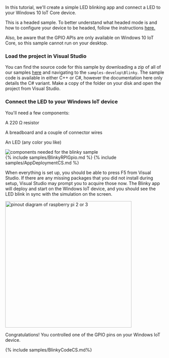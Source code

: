 <div class="row">
    <div class="col-md-6 col-sm-12">
        <p>In this tutorial, we'll create a simple LED blinking app and connect a LED to your Windows 10 IoT Core device.</p>
        <p>This is a headed sample.  To better understand what headed mode is and how to configure your device to be headed, follow the instructions <a href="{{site.baseurl}}/{{page.lang}}/Docs/HeadlessMode.htm"> here.</a></p>
        <p>Also, be aware that the GPIO APIs are only available on Windows 10 IoT Core, so this sample cannot run on your desktop.</p>
      <h3>Load the project in Visual Studio</h3>
        <p>You can find the source code for this sample by downloading a zip of all of our samples <a href="https://github.com/ms-iot/samples/archive/develop.zip" target="_blank">here</a> and navigating to the <code>samples-develop\Blinky</code>.  The sample code is available in either C++ or C#, however the documentation here only details the C# variant. Make a copy of the folder on your disk and open the project from Visual Studio.</p>
      <h3>Connect the LED to your Windows IoT device</h3>
        <p>You'll need a few components:</p>
        <p>A 220 &#x2126; resistor</p>
        <p>A breadboard and a couple of connector wires</p>
        <p>An LED (any color you like)</p>
    </div>
    <div class="col-md-6 col-sm-12">
      <img alt="components needed for the blinky sample" src="{{site.baseurl}}/Resources/images/Blinky/components.png">
    </div>
  </div>
    {% include samples/BlinkyRPIGpio.md %}
    {% include samples/AppDeploymentCS.md %}
  <div class="row">
    <div class="col-md-6 col-sm-12">
      <p>When everything is set up, you should be able to press F5 from Visual Studio.  If there are any missing packages that you did not install during setup, Visual Studio may prompt you to acquire those now.  The Blinky app will deploy and start on the Windows IoT device, and you should see the LED blink in sync with the simulation on the screen.</p>
    </div>
    <div class="col-md-6 col-sm-12">
      <img alt="pinout diagram of raspberry pi 2 or 3" src="{{site.baseurl}}/Resources/images/Blinky/blinky-screenshot.png" height="400">
    </div>
  </div>
  <p>Congratulations! You controlled one of the GPIO pins on your Windows IoT device.</p>

  {% include samples/BlinkyCodeCS.md%}